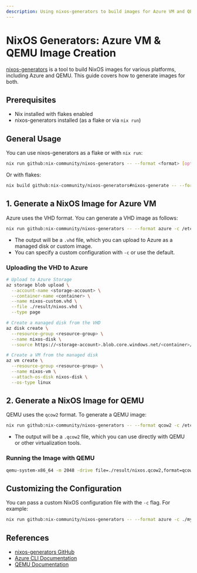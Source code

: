 ```yaml
---
description: Using nixos-generators to build images for Azure VM and QEMU
---
```


# NixOS Generators: Azure VM & QEMU Image Creation

[nixos-generators](https://github.com/nix-community/nixos-generators) is a tool to build NixOS images for various platforms, including Azure and QEMU. This guide covers how to generate images for both.

## Prerequisites

- Nix installed with flakes enabled
- nixos-generators installed (as a flake or via `nix run`)

## General Usage

You can use nixos-generators as a flake or with `nix run`:

```bash
nix run github:nix-community/nixos-generators -- --format <format> [options]
```

Or with flakes:

```bash
nix build github:nix-community/nixos-generators#nixos-generate -- --format <format> [options]
```

## 1. Generate a NixOS Image for Azure VM

Azure uses the VHD format. You can generate a VHD image as follows:

```bash
nix run github:nix-community/nixos-generators -- --format azure -c /etc/nixos/configuration.nix
```

- The output will be a `.vhd` file, which you can upload to Azure as a managed disk or custom image.
- You can specify a custom configuration with `-c` or use the default.

### Uploading the VHD to Azure

```bash
# Upload to Azure Storage
az storage blob upload \
  --account-name <storage-account> \
  --container-name <container> \
  --name nixos-custom.vhd \
  --file ./result/nixos.vhd \
  --type page

# Create a managed disk from the VHD
az disk create \
  --resource-group <resource-group> \
  --name nixos-disk \
  --source https://<storage-account>.blob.core.windows.net/<container>/nixos-custom.vhd

# Create a VM from the managed disk
az vm create \
  --resource-group <resource-group> \
  --name nixos-vm \
  --attach-os-disk nixos-disk \
  --os-type linux
```

## 2. Generate a NixOS Image for QEMU

QEMU uses the `qcow2` format. To generate a QEMU image:

```bash
nix run github:nix-community/nixos-generators -- --format qcow2 -c /etc/nixos/configuration.nix
```

- The output will be a `.qcow2` file, which you can use directly with QEMU or other virtualization tools.

### Running the Image with QEMU

```bash
qemu-system-x86_64 -m 2048 -drive file=./result/nixos.qcow2,format=qcow2 -nographic
```

## Customizing the Configuration

You can pass a custom NixOS configuration file with the `-c` flag. For example:

```bash
nix run github:nix-community/nixos-generators -- --format azure -c ./my-azure-config.nix
```

## References

- [nixos-generators GitHub](https://github.com/nix-community/nixos-generators)
- [Azure CLI Documentation](https://docs.microsoft.com/en-us/cli/azure/)
- [QEMU Documentation](https://www.qemu.org/docs/)
